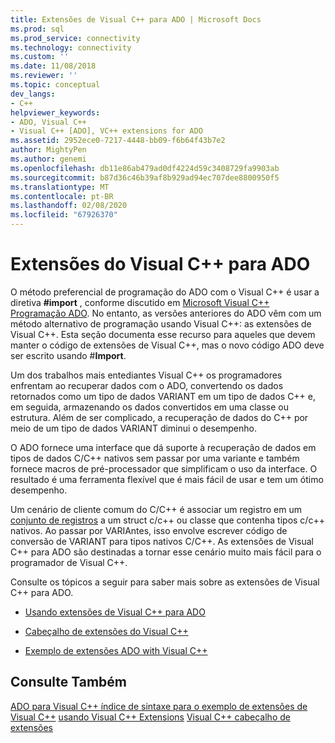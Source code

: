 ```yaml
---
title: Extensões de Visual C++ para ADO | Microsoft Docs
ms.prod: sql
ms.prod_service: connectivity
ms.technology: connectivity
ms.custom: ''
ms.date: 11/08/2018
ms.reviewer: ''
ms.topic: conceptual
dev_langs:
- C++
helpviewer_keywords:
- ADO, Visual C++
- Visual C++ [ADO], VC++ extensions for ADO
ms.assetid: 2952ece0-7217-4448-bb09-f6b64f43b7e2
author: MightyPen
ms.author: genemi
ms.openlocfilehash: db11e86ab479ad0df4224d59c3408729fa9903ab
ms.sourcegitcommit: b87d36c46b39af8b929ad94ec707dee8800950f5
ms.translationtype: MT
ms.contentlocale: pt-BR
ms.lasthandoff: 02/08/2020
ms.locfileid: "67926370"
---
```

# <a name="visual-c-extensions-for-ado"></a>Extensões do Visual C++ para ADO
O método preferencial de programação do ADO com o Visual C++ é usar a diretiva **#import** , conforme discutido em [Microsoft Visual C++ Programação ADO](../../../ado/guide/appendixes/visual-c-ado-programming.md). No entanto, as versões anteriores do ADO vêm com um método alternativo de programação usando Visual C++: as extensões de Visual C++. Esta seção documenta esse recurso para aqueles que devem manter o código de extensões de Visual C++, mas o novo código ADO deve ser escrito usando #**Import**.

 Um dos trabalhos mais entediantes Visual C++ os programadores enfrentam ao recuperar dados com o ADO, convertendo os dados retornados como um tipo de dados VARIANT em um tipo de dados C++ e, em seguida, armazenando os dados convertidos em uma classe ou estrutura. Além de ser complicado, a recuperação de dados do C++ por meio de um tipo de dados VARIANT diminui o desempenho.

 O ADO fornece uma interface que dá suporte à recuperação de dados em tipos de dados C/C++ nativos sem passar por uma variante e também fornece macros de pré-processador que simplificam o uso da interface. O resultado é uma ferramenta flexível que é mais fácil de usar e tem um ótimo desempenho.

 Um cenário de cliente comum do C/C++ é associar um registro em um [conjunto de registros](../../../ado/reference/ado-api/recordset-object-ado.md) a um struct c/c++ ou classe que contenha tipos c/c++ nativos. Ao passar por VARIAntes, isso envolve escrever código de conversão de VARIANT para tipos nativos C/C++. As extensões de Visual C++ para ADO são destinadas a tornar esse cenário muito mais fácil para o programador de Visual C++.

 Consulte os tópicos a seguir para saber mais sobre as extensões de Visual C++ para ADO.

-   [Usando extensões de Visual C++ para ADO](../../../ado/guide/appendixes/using-visual-c-extensions.md)

-   [Cabeçalho de extensões do Visual C++](../../../ado/guide/appendixes/visual-c-extensions-header.md)

-   [Exemplo de extensões ADO with Visual C++](../../../ado/guide/appendixes/visual-c-extensions-example.md)

## <a name="see-also"></a>Consulte Também
 [ADO para Visual C++ índice de sintaxe para o exemplo de extensões de](../../../ado/reference/ado-api/ado-for-visual-c-syntax-index-for-com.md) [Visual C++](../../../ado/guide/appendixes/visual-c-extensions-example.md) [usando Visual C++ Extensions](../../../ado/guide/appendixes/using-visual-c-extensions.md) [Visual C++ cabeçalho de extensões](../../../ado/guide/appendixes/visual-c-extensions-header.md)
